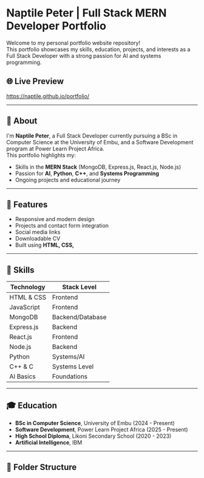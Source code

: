 # Naptile Peter | Full Stack MERN Developer Portfolio

Welcome to my personal portfolio website repository!  
This portfolio showcases my skills, education, projects, and interests as a Full Stack Developer with a strong passion for AI and systems programming.

## 🌐 Live Preview
https://naptile.github.io/portfolio/ 

---

## 📄 About

I'm **Naptile Peter**, a Full Stack Developer currently pursuing a BSc in Computer Science at the University of Embu, and a Software Development program at Power Learn Project Africa.  
This portfolio highlights my:

- Skills in the **MERN Stack** (MongoDB, Express.js, React.js, Node.js)
- Passion for **AI**, **Python**, **C++**, and **Systems Programming**
- Ongoing projects and educational journey

---

## 🎯 Features

- Responsive and modern design
- Projects and contact form integration
- Social media links
- Downloadable CV
- Built using **HTML, CSS,**

---

## 🧠 Skills

| Technology      | Stack Level     |
|-----------------|-----------------|
| HTML & CSS      | Frontend        |
| JavaScript      | Frontend        |
| MongoDB         | Backend/Database|
| Express.js      | Backend         |
| React.js        | Frontend        |
| Node.js         | Backend         |
| Python          | Systems/AI      |
| C++ & C         | Systems Level   |
| AI Basics       | Foundations     |

---

## 🎓 Education

- **BSc in Computer Science**, University of Embu (2024 - Present)  
- **Software Development**, Power Learn Project Africa (2025 - Present)  
- **High School Diploma**, Likoni Secondary School (2020 - 2023)  
- **Artificial Intelligence**, IBM  

---

## 📁 Folder Structure

